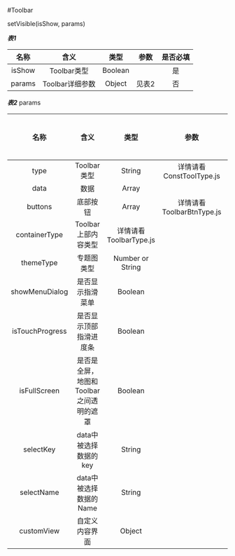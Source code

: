 #Toolbar

setVisible(isShow, params)

***表1***

名称  |  含义 |  类型 |  参数 |  是否必填
:----:|:----:|:----:|:----:|:----:
isShow     | Toolbar类型    | Boolean |  | 是
params     | Toolbar详细参数 |  Object | 见表2 | 否

***表2*** params

名称  |  含义 |  类型 |  参数 |  是否必填
:----:|:----:|:----:|:----:|:----:
type            |  Toolbar类型                         | String | 详情请看ConstToolType.js | 是
data            |  数据                                |  Array | | 否
buttons         |  底部按钮                             |  Array | 详情请看ToolbarBtnType.js| 否
containerType   |  Toolbar上部内容类型                  |  详情请看ToolbarType.js | | 否
themeType       |  专题图类型                           |  Number or String | | 否
showMenuDialog  |  是否显示指滑菜单                      |  Boolean | | 否
isTouchProgress |  是否显示顶部指滑进度条                 |  Boolean | | 否
isFullScreen    |  是否是全屏，地图和Toolbar之间透明的遮罩 |  Boolean | | 否
selectKey       |  data中被选择数据的key                 |  String | | 否
selectName      |  data中被选择数据的Name                |  String | | 否
customView      |  自定义内容界面                        |  Object | | 否
